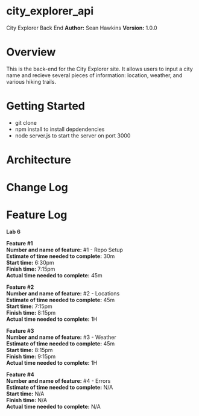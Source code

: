 # city_explorer_api
City Explorer Back End
**Author:** Sean Hawkins
**Version:** 1.0.0
# Overview
This is the back-end for the City Explorer site. It allows users to input a city name and recieve several pieces of information: location, weather, and various hiking trails.

# Getting Started
- git clone
- npm install to install depdendencies
- node server.js to start the server on port 3000
# Architecture
# Change Log
# Feature Log
**Lab 6**

**Feature #1**  
**Number and name of feature:** #1 - Repo Setup  
**Estimate of time needed to complete:** 30m  
**Start time:** 6:30pm  
**Finish time:** 7:15pm  
**Actual time needed to complete:** 45m  

**Feature #2**  
**Number and name of feature:** #2 - Locations  
**Estimate of time needed to complete:** 45m  
**Start time:** 7:15pm  
**Finish time:** 8:15pm  
**Actual time needed to complete:** 1H  

**Feature #3**  
**Number and name of feature:** #3 - Weather     
**Estimate of time needed to complete:** 45m  
**Start time:** 8:15pm  
**Finish time:** 9:15pm  
**Actual time needed to complete:** 1H  

**Feature #4**  
**Number and name of feature:** #4 - Errors  
**Estimate of time needed to complete:** N/A  
**Start time:** N/A  
**Finish time:** N/A  
**Actual time needed to complete:** N/A  
